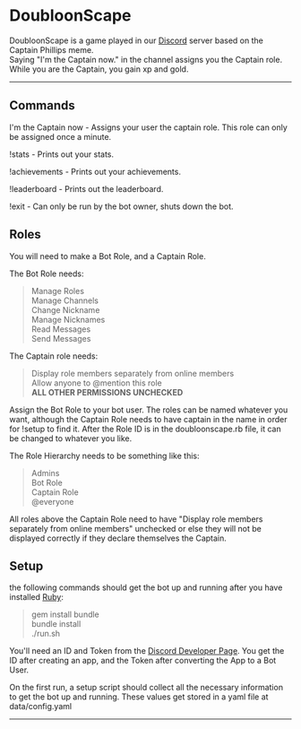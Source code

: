 
DoubloonScape
===================
DoubloonScape is a game played in our [Discord][1] server based on the Captain Phillips meme.  
Saying "I'm the Captain now." in the channel assigns you the Captain role.  
While you are the Captain, you gain xp and gold.  

----------

Commands
-------------
I'm the Captain now - Assigns your user the captain role. This role can only be assigned once a minute.

!stats - Prints out your stats.

!achievements - Prints out your achievements. 

!leaderboard - Prints out the leaderboard. 

!exit - Can only be run by the bot owner, shuts down the bot. 

Roles
-------------
You will need to make a Bot Role, and a Captain Role. 

The Bot Role needs:
> Manage Roles  
> Manage Channels  
> Change Nickname  
> Manage Nicknames  
> Read Messages  
> Send Messages  

The Captain role needs:
> Display role members separately from online members  
> Allow anyone to @mention this role  
> **ALL OTHER PERMISSIONS UNCHECKED**  

Assign the Bot Role to your bot user. The roles can be named whatever you want, although the Captain Role needs to have captain in the name in order for !setup to find it. After the Role ID is in the doubloonscape.rb file, it can be changed to whatever you like.

The Role Hierarchy needs to be something like this:
> Admins  
> Bot Role  
> Captain Role  
> @everyone  

All roles above the Captain Role need to have "Display role members separately from online members" unchecked or else they will not be displayed correctly if they declare themselves the Captain.

Setup
-------------
the following commands should get the bot up and running after you have installed [Ruby][3]:  

> gem install bundle  
> bundle install  
> ./run.sh  

You'll need an ID and Token from the [Discord Developer Page][2].
You get the ID after creating an app, and the Token after converting the App to a Bot User.

On the first run, a setup script should collect all the necessary information to get the bot up and running. These values get stored in a yaml file at data/config.yaml  

----------

  [1]: http://discordapp.com
  [2]: https://discordapp.com/developers
  [3]: https://www.ruby-lang.org
